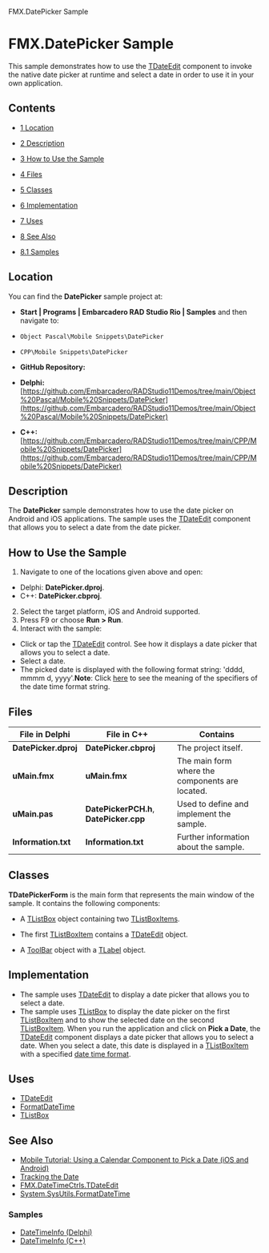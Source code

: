 FMX.DatePicker Sample[]()
# FMX.DatePicker Sample 


This sample demonstrates how to use the [TDateEdit](http://docwiki.embarcadero.com/Libraries/en/FMX.DateTimeCtrls.TDateEdit) component to invoke the native date picker at runtime and select a date in order to use it in your own application.
## Contents



* [1 Location](#Location)
* [2 Description](#Description)
* [3 How to Use the Sample](#How_to_Use_the_Sample)
* [4 Files](#Files)
* [5 Classes](#Classes)
* [6 Implementation](#Implementation)
* [7 Uses](#Uses)
* [8 See Also](#See_Also)

* [8.1 Samples](#Samples)


## Location 

You can find the **DatePicker** sample project at:
* **Start | Programs | Embarcadero RAD Studio Rio | Samples** and then navigate to:

* `Object Pascal\Mobile Snippets\DatePicker`
* `CPP\Mobile Snippets\DatePicker`

* **GitHub Repository:**

* **Delphi:**[https://github.com/Embarcadero/RADStudio11Demos/tree/main/Object%20Pascal/Mobile%20Snippets/DatePicker](https://github.com/Embarcadero/RADStudio11Demos/tree/main/Object%20Pascal/Mobile%20Snippets/DatePicker)
* **C++:**[https://github.com/Embarcadero/RADStudio11Demos/tree/main/CPP/Mobile%20Snippets/DatePicker](https://github.com/Embarcadero/RADStudio11Demos/tree/main/CPP/Mobile%20Snippets/DatePicker)

## Description 

The **DatePicker** sample demonstrates how to use the date picker on Android and iOS applications. The sample uses the [TDateEdit](http://docwiki.embarcadero.com/Libraries/en/FMX.DateTimeCtrls.TDateEdit) component that allows you to select a date from the date picker.
## How to Use the Sample 


1.  Navigate to one of the locations given above and open:

*  Delphi: **DatePicker.dproj**.
*  C++: **DatePicker.cbproj**.

2.  Select the target platform, iOS and Android supported.
3.  Press F9 or choose **Run > Run**.
4.  Interact with the sample:

*  Click or tap the [TDateEdit](http://docwiki.embarcadero.com/Libraries/en/FMX.DateTimeCtrls.TDateEdit) control. See how it displays a date picker that allows you to select a date.
*  Select a date.
*  The picked date is displayed with the following format string: 'dddd, mmmm d, yyyy'.**Note**: Click [here](http://docwiki.embarcadero.com/Libraries/en/System.SysUtils.FormatDateTime) to see the meaning of the specifiers of the date time format string.

## Files 



| **File in Delphi**   | **File in C++**                         | **Contains**                                    |
| -------------------- | --------------------------------------- | ----------------------------------------------- |
| **DatePicker.dproj** | **DatePicker.cbproj**                   | The project itself.                             |
| **uMain.fmx**        | **uMain.fmx**                           | The main form where the components are located. |
| **uMain.pas**        | **DatePickerPCH.h**, **DatePicker.cpp** | Used to define and implement the sample.        |
| **Information.txt**  | **Information.txt**                     | Further information about the sample.           |


## Classes 

**TDatePickerForm** is the main form that represents the main window of the sample. It contains the following components:
*  A [TListBox](http://docwiki.embarcadero.com/Libraries/en/FMX.ListBox.TListBox) object containing two [TListBoxItems](http://docwiki.embarcadero.com/Libraries/en/FMX.ListBox.TListBoxItem).

*  The first [TListBoxItem](http://docwiki.embarcadero.com/Libraries/en/FMX.ListBox.TListBoxItem) contains a [TDateEdit](http://docwiki.embarcadero.com/Libraries/en/FMX.DateTimeCtrls.TDateEdit) object.

*  A [ToolBar](http://docwiki.embarcadero.com/Libraries/en/FMX.StdCtrls.TToolBar) object with a [TLabel](http://docwiki.embarcadero.com/Libraries/en/FMX.StdCtrls.TLabel) object.

## Implementation 


*  The sample uses [TDateEdit](http://docwiki.embarcadero.com/Libraries/en/FMX.DateTimeCtrls.TDateEdit) to display a date picker that allows you to select a date.
*  The sample uses [TListBox](http://docwiki.embarcadero.com/Libraries/en/FMX.ListBox.TListBox) to display the date picker on the first [TListBoxItem](http://docwiki.embarcadero.com/Libraries/en/FMX.ListBox.TListBoxItem) and to show the selected date on the second [TListBoxItem](http://docwiki.embarcadero.com/Libraries/en/FMX.ListBox.TListBoxItem).
When you run the application and click on **Pick a Date**, the [TDateEdit](http://docwiki.embarcadero.com/Libraries/en/FMX.DateTimeCtrls.TDateEdit) component displays a date picker that allows you to select a date. When you select a date, this date is displayed in a [TListBoxItem](http://docwiki.embarcadero.com/Libraries/en/FMX.ListBox.TListBoxItem) with a specified [date time format](http://docwiki.embarcadero.com/Libraries/en/System.SysUtils.FormatDateTime). 
## Uses 


* [TDateEdit](http://docwiki.embarcadero.com/Libraries/en/FMX.DateTimeCtrls.TDateEdit)
* [FormatDateTime](http://docwiki.embarcadero.com/Libraries/en/System.SysUtils.FormatDateTime)
* [TListBox](http://docwiki.embarcadero.com/Libraries/en/FMX.ListBox.TListBox)

## See Also 


* [Mobile Tutorial: Using a Calendar Component to Pick a Date (iOS and Android)](http://docwiki.embarcadero.com/RADStudio/en/Mobile_Tutorial:_Using_a_Calendar_Component_to_Pick_a_Date_(iOS_and_Android))
* [Tracking the Date](http://docwiki.embarcadero.com/RADStudio/en/Tracking_the_Date)
* [FMX.DateTimeCtrls.TDateEdit](http://docwiki.embarcadero.com/Libraries/en/FMX.DateTimeCtrls.TDateEdit)
* [System.SysUtils.FormatDateTime](http://docwiki.embarcadero.com/Libraries/en/System.SysUtils.FormatDateTime)

### Samples 


* [DateTimeInfo (Delphi)](http://docwiki.embarcadero.com/CodeExamples/en/DateTimeInfo_%28Delphi%29)
* [DateTimeInfo (C++)](http://docwiki.embarcadero.com/CodeExamples/en/DateTimeInfo_%28C%2B%2B%29)





